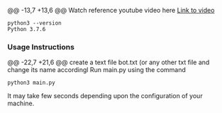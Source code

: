 @@ -13,7 +13,6 @@  Watch  reference youtube video here [Link to video](https://youtu.be/gGHLcr3CQos)
```
python3 --version
Python 3.7.6
```

### Usage Instructions
@@ -22,7 +21,6 @@ create a text file bot.txt (or any other txt file and change its name accordingl
Run main.py using the command 
```
python3 main.py
```
It may take few seconds depending upon the configuration of your machine.
